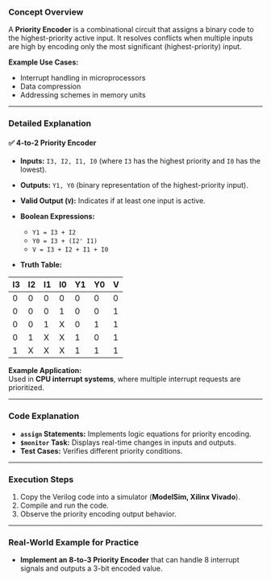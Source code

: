 
### **Concept Overview**  
A **Priority Encoder** is a combinational circuit that assigns a binary code to the highest-priority active input. It resolves conflicts when multiple inputs are high by encoding only the most significant (highest-priority) input.  

**Example Use Cases:**  
- Interrupt handling in microprocessors  
- Data compression  
- Addressing schemes in memory units  

---

### **Detailed Explanation**  

#### ✅ **4-to-2 Priority Encoder**  
- **Inputs:** `I3, I2, I1, I0` (where `I3` has the highest priority and `I0` has the lowest).  
- **Outputs:** `Y1, Y0` (binary representation of the highest-priority input).  
- **Valid Output (`V`):** Indicates if at least one input is active.  

- **Boolean Expressions:**  
  - `Y1 = I3 + I2`  
  - `Y0 = I3 + (I2' I1)`  
  - `V = I3 + I2 + I1 + I0`  

- **Truth Table:**  

| I3 | I2 | I1 | I0 | Y1 | Y0 | V |
|----|----|----|----|----|----|---|
|  0 |  0 |  0 |  0 |  0 |  0 | 0 |
|  0 |  0 |  0 |  1 |  0 |  0 | 1 |
|  0 |  0 |  1 |  X |  0 |  1 | 1 |
|  0 |  1 | X  |  X |  1 |  0 | 1 |
|  1 | X  | X  |  X |  1 |  1 | 1 |

**Example Application:**  
Used in **CPU interrupt systems**, where multiple interrupt requests are prioritized.

---

### **Code Explanation**  
- **`assign` Statements:** Implements logic equations for priority encoding.  
- **`$monitor` Task:** Displays real-time changes in inputs and outputs.  
- **Test Cases:** Verifies different priority conditions.  

---

### **Execution Steps**  
1. Copy the Verilog code into a simulator (**ModelSim, Xilinx Vivado**).  
2. Compile and run the code.  
3. Observe the priority encoding output behavior.  

---

### **Real-World Example for Practice**  
- **Implement an 8-to-3 Priority Encoder** that can handle 8 interrupt signals and outputs a 3-bit encoded value.  

